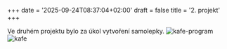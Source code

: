 +++
date = '2025-09-24T08:37:04+02:00'
draft = false
title = '2. projekt'
+++


Ve druhém projektu bylo za úkol vytvoření samolepky.
![kafe-program](/263952_ZPC_25/images/kafe-program.png)
![kafe](/263952_ZPC_25/images/kafe.jpg)

